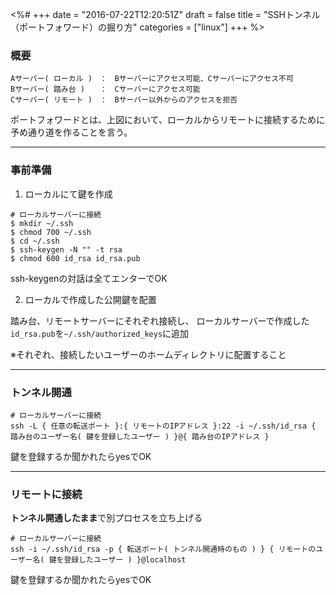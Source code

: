 <%#
+++
date = "2016-07-22T12:20:51Z"
draft = false
title = "SSHトンネル（ポートフォワード）の掘り方"
categories = ["linux"]
+++
%>

### 概要

```
Aサーバー( ローカル )　：　Bサーバーにアクセス可能、Cサーバーにアクセス不可
Bサーバー( 踏み台 )　　：　Cサーバーにアクセス可能
Cサーバー( リモート )　：　Bサーバー以外からのアクセスを拒否
```

ポートフォワードとは、上図において、ローカルからリモートに接続するために予め通り道を作ることを言う。

---

### 事前準備

1. ローカルにて鍵を作成

```
# ローカルサーバーに接続
$ mkdir ~/.ssh
$ chmod 700 ~/.ssh
$ cd ~/.ssh
$ ssh-keygen -N "" -t rsa
$ chmod 600 id_rsa id_rsa.pub
```

ssh-keygenの対話は全てエンターでOK


2. ローカルで作成した公開鍵を配置

踏み台、リモートサーバーにそれぞれ接続し、
ローカルサーバーで作成した`id_rsa.pub`を`~/.ssh/authorized_keys`に追加

※それぞれ、接続したいユーザーのホームディレクトリに配置すること

---

### トンネル開通

```
# ローカルサーバーに接続
ssh -L { 任意の転送ポート }:{ リモートのIPアドレス }:22 -i ~/.ssh/id_rsa { 踏み台のユーザー名( 鍵を登録したユーザー ) }@{ 踏み台のIPアドレス }
```

鍵を登録するか聞かれたらyesでOK

---

### リモートに接続

**トンネル開通したまま**で別プロセスを立ち上げる

```
# ローカルサーバーに接続
ssh -i ~/.ssh/id_rsa -p { 転送ポート( トンネル開通時のもの ) } { リモートのユーザー名( 鍵を登録したユーザー ) }@localhost
```

鍵を登録するか聞かれたらyesでOK

